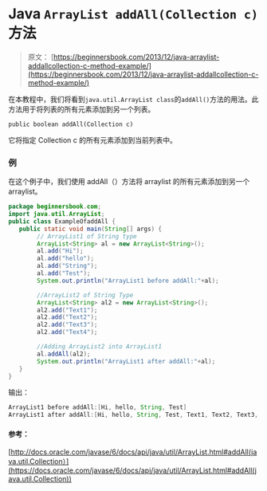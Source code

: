 # Java `ArrayList addAll(Collection c)`方法

> 原文： [https://beginnersbook.com/2013/12/java-arraylist-addallcollection-c-method-example/](https://beginnersbook.com/2013/12/java-arraylist-addallcollection-c-method-example/)

在本教程中，我们将看到`java.util.ArrayList class`的`addAll()`方法的用法。此方法用于将列表的所有元素添加到另一个列表。

`public boolean addAll(Collection c)`

它将指定 Collection c 的所有元素添加到当前列表中。

### 例

在这个例子中，我们使用 addAll（）方法将 arraylist 的所有元素添加到另一个 arraylist。

```java
package beginnersbook.com;
import java.util.ArrayList;
public class ExampleOfaddAll {
   public static void main(String[] args) { 
        // ArrayList1 of String type
        ArrayList<String> al = new ArrayList<String>();
        al.add("Hi");
        al.add("hello");
        al.add("String");
        al.add("Test");
        System.out.println("ArrayList1 before addAll:"+al);

        //ArrayList2 of String Type
        ArrayList<String> al2 = new ArrayList<String>();
        al2.add("Text1");
        al2.add("Text2");
        al2.add("Text3");
        al2.add("Text4");

        //Adding ArrayList2 into ArrayList1
        al.addAll(al2);
        System.out.println("ArrayList1 after addAll:"+al);
   }
}
```

输出：

```java
ArrayList1 before addAll:[Hi, hello, String, Test]
ArrayList1 after addAll:[Hi, hello, String, Test, Text1, Text2, Text3, Text4]
```

#### 参考：

[http://docs.oracle.com/javase/6/docs/api/java/util/ArrayList.html#addAll(java.util.Collection）](https://docs.oracle.com/javase/6/docs/api/java/util/ArrayList.html#addAll(java.util.Collection))
